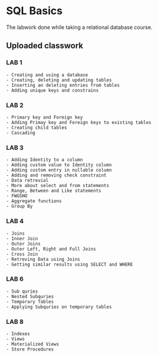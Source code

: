 # SQL Basics
The labwork done while taking a relational database course.

## Uploaded classwork
### LAB 1 
    - Creating and using a database
    - Creating, deleting and updating tables
    - Inserting an deleting entries from tables
    - Adding unique keys and constrains
### LAB 2
    - Primary key and Foreign key
    - Adding Primay key and Foreign keys to existing tables
    - Creating child tables
    - Cascading
### LAB 3
    - Adding Identity to a column
    - Adding custom value to Identity column
    - Adding custom entry in nullable column
    - Adding and removing check constraint
    - Data retrevial 
    - More about select and from statements
    - Range, Between and Like statements
    - FWGSHO
    - Aggregate functions
    - Group By
### LAB 4
    - Joins
    - Inner Join
    - Outer Joins
    - Outer Left, Right and Full Joins
    - Cross Join
    - Retreving Data using Joins
    - Getting similar results using SELECT and WHERE
### LAB 6
    - Sub quries
    - Nested Subquries
    - Temporary Tables
    - Applying Subquries on temporary tables

### LAB 8
    - Indexes
    - Views
    - Materialized Views
    - Store Procedures